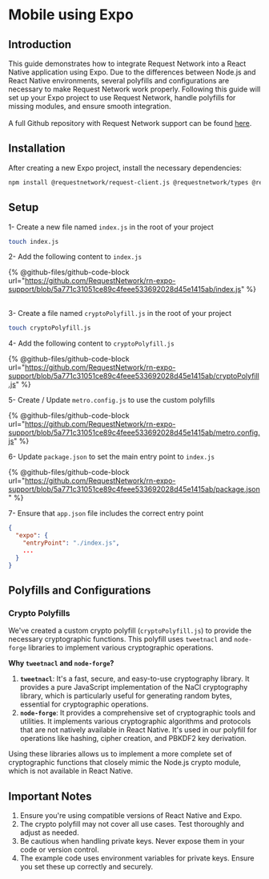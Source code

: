# Mobile using Expo

## Introduction

This guide demonstrates how to integrate Request Network into a React Native application using Expo. Due to the differences between Node.js and React Native environments, several polyfills and configurations are necessary to make Request Network work properly. Following this guide will set up your Expo project to use Request Network, handle polyfills for missing modules, and ensure smooth integration.\
\
A full Github repository with Request Network support can be found [here](https://github.com/RequestNetwork/rn-expo-support).

## Installation

After creating a new Expo project, install the necessary dependencies:

```bash
npm install @requestnetwork/request-client.js @requestnetwork/types @requestnetwork/payment-processor @requestnetwork/epk-signature buffer eventemitter3 stream-browserify http-browserify https-browserify react-native-get-random-values tweetnacl node-forge ethers@5.5.1
```

## Setup

1- Create a new file named `index.js` in the root of your project

```bash
touch index.js
```

2- Add the following content to `index.js`

{% @github-files/github-code-block url="https://github.com/RequestNetwork/rn-expo-support/blob/5a771c31051ce89c4feee533692028d45e1415ab/index.js" %}

\
3- Create a file named `cryptoPolyfill.js` in the root of your project

```bash
touch cryptoPolyfill.js
```

4- Add the following content to `cryptoPolyfill.js`&#x20;

{% @github-files/github-code-block url="https://github.com/RequestNetwork/rn-expo-support/blob/5a771c31051ce89c4feee533692028d45e1415ab/cryptoPolyfill.js" %}

5- Create / Update `metro.config.js` to use the custom polyfills

{% @github-files/github-code-block url="https://github.com/RequestNetwork/rn-expo-support/blob/5a771c31051ce89c4feee533692028d45e1415ab/metro.config.js" %}

6- Update `package.json` to set the main entry point to `index.js`

{% @github-files/github-code-block url="https://github.com/RequestNetwork/rn-expo-support/blob/5a771c31051ce89c4feee533692028d45e1415ab/package.json" %}

7- Ensure that `app.json` file includes the correct entry point

```json
{
  "expo": {
    "entryPoint": "./index.js",
    ...
  }
}
```

## Polyfills and Configurations

### Crypto Polyfills

We've created a custom crypto polyfill (`cryptoPolyfill.js`) to provide the necessary cryptographic functions. This polyfill uses `tweetnacl` and `node-forge` libraries to implement various cryptographic operations.

**Why `tweetnacl` and `node-forge`?**

1. **`tweetnacl`**: It's a fast, secure, and easy-to-use cryptography library. It provides a pure JavaScript implementation of the NaCl cryptography library, which is particularly useful for generating random bytes, essential for cryptographic operations.
2. **`node-forge`**: It provides a comprehensive set of cryptographic tools and utilities. It implements various cryptographic algorithms and protocols that are not natively available in React Native. It's used in our polyfill for operations like hashing, cipher creation, and PBKDF2 key derivation.

Using these libraries allows us to implement a more complete set of cryptographic functions that closely mimic the Node.js crypto module, which is not available in React Native.

## Important Notes

1. Ensure you're using compatible versions of React Native and Expo.
2. The crypto polyfill may not cover all use cases. Test thoroughly and adjust as needed.
3. Be cautious when handling private keys. Never expose them in your code or version control.
4. The example code uses environment variables for private keys. Ensure you set these up correctly and securely.

